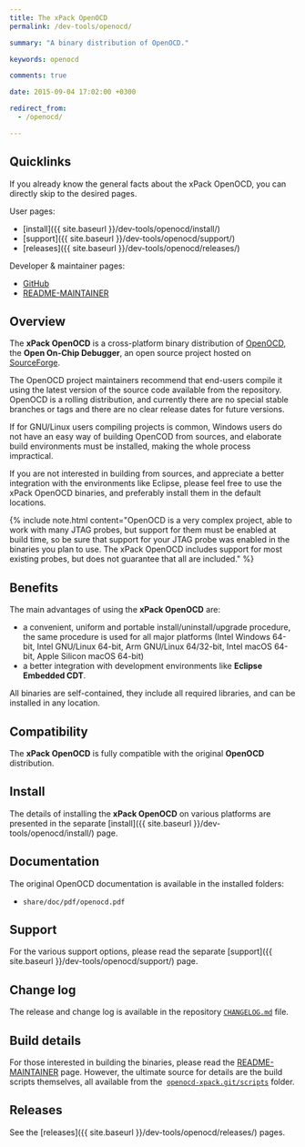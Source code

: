 ```yaml
---
title: The xPack OpenOCD
permalink: /dev-tools/openocd/

summary: "A binary distribution of OpenOCD."

keywords: openocd

comments: true

date: 2015-09-04 17:02:00 +0300

redirect_from:
  - /openocd/

---
```


## Quicklinks

If you already know the general facts about the xPack OpenOCD, you can
directly skip to the desired pages.

User pages:

- [install]({{ site.baseurl }}/dev-tools/openocd/install/)
- [support]({{ site.baseurl }}/dev-tools/openocd/support/)
- [releases]({{ site.baseurl }}/dev-tools/openocd/releases/)

Developer & maintainer pages:

- [GitHub](https://github.com/xpack-dev-tools/openocd-xpack/)
- [README-MAINTAINER](https://github.com/xpack-dev-tools/openocd-xpack/blob/xpack/README-MAINTAINER.md)

## Overview

The **xPack OpenOCD** is a cross-platform binary distribution of
[OpenOCD](https://openocd.org), the **Open On-Chip Debugger**,
an open source project hosted on 
[SourceForge](https://sourceforge.net/projects/openocd/).

The OpenOCD project maintainers recommend that end-users
compile it using the latest version of the source code available from
the repository. OpenOCD is a rolling distribution, and currently
there are no special stable branches or tags
and there are no clear release dates for future versions.

If for GNU/Linux users compiling projects is common, Windows users do not
have an easy way of building OpenCOD from sources, and elaborate build
environments must be installed, making the whole process impractical.

If you are not interested in building from sources, and appreciate a
better integration with the environments like Eclipse, please feel free to use
the xPack OpenOCD binaries, and preferably install them in the default
locations.

{% include note.html content="OpenOCD is a very complex project, able
to work with many JTAG probes, but support for them must be enabled
at build time, so be sure that support for your JTAG probe was
enabled in the binaries you plan to use. The xPack OpenOCD includes
support for most existing probes, but does not guarantee that all are
included." %}

## Benefits

The main advantages of using the **xPack OpenOCD** are:

- a convenient, uniform and portable install/uninstall/upgrade procedure,
  the same procedure is used for all major
  platforms (Intel Windows 64-bit, Intel GNU/Linux 64-bit, Arm GNU/Linux
  64/32-bit, Intel macOS 64-bit, Apple Silicon macOS 64-bit)
- a better integration with development environments
  like **Eclipse Embedded CDT**.

All binaries are self-contained, they include all required libraries,
and can be installed in any location.

## Compatibility

The **xPack OpenOCD** is fully compatible with the original **OpenOCD**
distribution.

## Install

The details of installing the **xPack OpenOCD** on various platforms are
presented in the separate
[install]({{ site.baseurl }}/dev-tools/openocd/install/) page.

## Documentation

The original OpenOCD documentation is available in the installed folders:

- `share/doc/pdf/openocd.pdf`

## Support

For the various support options, please read the separate
[support]({{ site.baseurl }}/dev-tools/openocd/support/) page.

## Change log

The release and change log is available in the repository
[`CHANGELOG.md`](https://github.com/xpack-dev-tools/openocd-xpack/blob/xpack/CHANGELOG.md) file.

## Build details

For those interested in building the binaries, please read the
[README-MAINTAINER](https://github.com/xpack-dev-tools/openocd-xpack/blob/xpack/README-MAINTAINER.md)
page.
However, the ultimate source for details are the build scripts themselves,
all available from the 
[`openocd-xpack.git/scripts`](https://github.com/xpack-dev-tools/openocd-xpack/tree/xpack/scripts/)
folder.

## Releases

See the [releases]({{ site.baseurl }}/dev-tools/openocd/releases/) pages.
